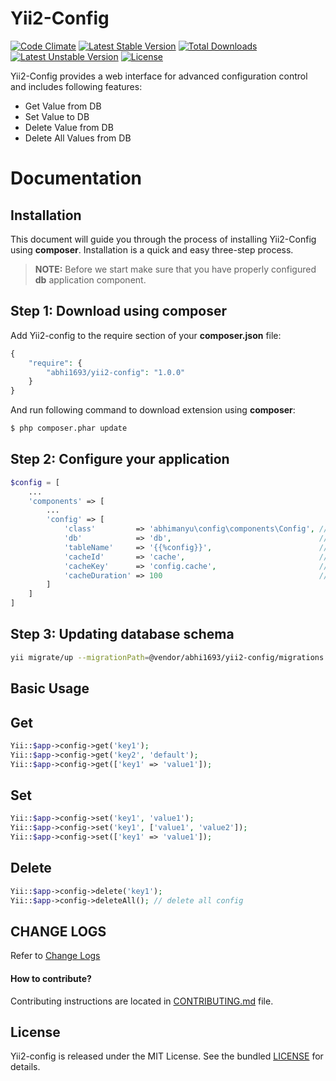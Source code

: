 Yii2-Config
===========
[![Code Climate](https://codeclimate.com/github/abhi1693/yii2-config/badges/gpa.svg)](https://codeclimate.com/github/abhi1693/yii2-config)
[![Latest Stable Version](https://poser.pugx.org/abhi1693/yii2-config/v/stable.svg)](https://packagist.org/packages/abhi1693/yii2-config) [![Total Downloads](https://poser.pugx.org/abhi1693/yii2-config/downloads.svg)](https://packagist.org/packages/abhi1693/yii2-config) [![Latest Unstable Version](https://poser.pugx.org/abhi1693/yii2-config/v/unstable.svg)](https://packagist.org/packages/abhi1693/yii2-config) [![License](https://poser.pugx.org/abhi1693/yii2-config/license.svg)](https://packagist.org/packages/abhi1693/yii2-config)

Yii2-Config provides a web interface for advanced configuration control and includes following features:

- Get Value from DB
- Set Value to DB
- Delete Value from DB
- Delete All Values from DB

Documentation
=============

## Installation

This document will guide you through the process of installing Yii2-Config using **composer**. Installation is a quick and
easy three-step process.

> **NOTE:** Before we start make sure that you have properly configured **db** application component.


Step 1: Download using composer
-------------------------------

Add Yii2-config to the require section of your **composer.json** file:

```php
{
    "require": {
        "abhi1693/yii2-config": "1.0.0"
    }
}
```

And run following command to download extension using **composer**:

```bash
$ php composer.phar update
```

Step 2: Configure your application
----------------------------------

```php
$config = [
    ...
    'components' => [
        ...
        'config' => [
            'class'         => 'abhimanyu\config\components\Config', // Class (Required)
            'db'            => 'db',                                 // Database Connection ID (Optional)
            'tableName'     => '{{%config}}',                        // Table Name (Optioanl)
            'cacheId'       => 'cache',                              // Cache Id. Defaults to NULL (Optional)
            'cacheKey'      => 'config.cache',                       // Key identifying the cache value (Required only if cacheId is set)
            'cacheDuration' => 100                                   // Cache Expiration time in seconds. 0 means never expire. Defaults to 0 (Optional)
        ]
    ]
]
```

Step 3: Updating database schema
--------------------------------

```bash
yii migrate/up --migrationPath=@vendor/abhi1693/yii2-config/migrations
```


## Basic Usage

Get
---
```php
Yii::$app->config->get('key1');
Yii::$app->config->get('key2', 'default');
Yii::$app->config->get(['key1' => 'value1']);
```

Set
---
```php
Yii::$app->config->set('key1', 'value1');
Yii::$app->config->set('key1', ['value1', 'value2']);
Yii::$app->config->set(['key1' => 'value1']);
```

Delete
------
```php
Yii::$app->config->delete('key1');
Yii::$app->config->deleteAll(); // delete all config
```

## CHANGE LOGS

Refer to [Change Logs](CHANGE.md)

#### How to contribute?

Contributing instructions are located in [CONTRIBUTING.md](CONTRIBUTING.md) file.

## License

Yii2-config is released under the MIT License. See the bundled [LICENSE](LICENSE) for details.
